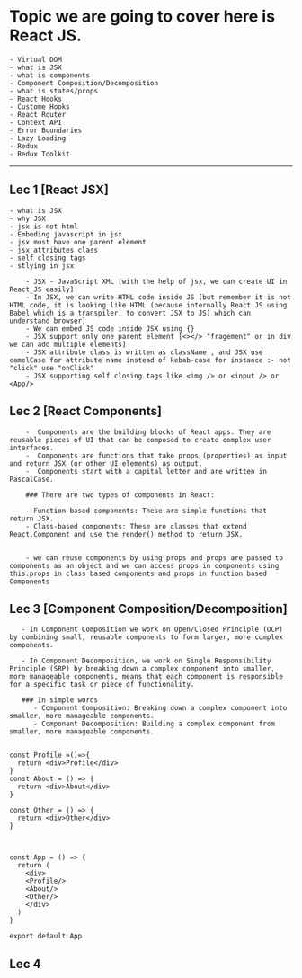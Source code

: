 # Topic we are going to cover here is React JS.

    - Virtual DOM
    - what is JSX
    - what is components
    - Component Composition/Decomposition
    - what is states/props
    - React Hooks
    - Custome Hooks
    - React Router
    - Context API
    - Error Boundaries
    - Lazy Loading
    - Redux
    - Redux Toolkit

---

## Lec 1 [React JSX]

    - what is JSX
    - why JSX
    - jsx is not html
    - Embeding javascript in jsx
    - jsx must have one parent element
    - jsx attributes class
    - self closing tags
    - stlying in jsx

```text
    - JSX - JavaScript XML [with the help of jsx, we can create UI in React_JS easily]
    - In JSX, we can write HTML code inside JS [but remember it is not HTML code, it is looking like HTML (because internally React JS using Babel which is a transpiler, to convert JSX to JS) which can understand browser]
    - We can embed JS code inside JSX using {}
    - JSX support only one parent element [<></> "fragement" or in div we can add multiple elements]
    - JSX attribute class is written as className , and JSX use camelCase for attribute name instead of kebab-case for instance :- not "click" use "onClick"
    - JSX supporting self closing tags like <img /> or <input /> or <App/>

```

## Lec 2 [React Components]

```text
    -  Components are the building blocks of React apps. They are reusable pieces of UI that can be composed to create complex user interfaces.
    -  Components are functions that take props (properties) as input and return JSX (or other UI elements) as output.
    -  Components start with a capital letter and are written in PascalCase.

    ### There are two types of components in React:

    - Function-based components: These are simple functions that return JSX.
    - Class-based components: These are classes that extend React.Component and use the render() method to return JSX.


    - we can reuse components by using props and props are passed to components as an object and we can access props in components using this.props in class based components and props in function based Components
```

## Lec 3 [Component Composition/Decomposition]

```text
   - In Component Composition we work on Open/Closed Principle (OCP) by combining small, reusable components to form larger, more complex components.

   - In Component Decomposition, we work on Single Responsibility Principle (SRP) by breaking down a complex component into smaller, more manageable components, means that each component is responsible for a specific task or piece of functionality.

   ### In simple words
      - Component Composition: Breaking down a complex component into smaller, more manageable components.
      - Component Decomposition: Building a complex component from smaller, more manageable components.
```

```JS

const Profile =()=>{
  return <div>Profile</div>
}
const About = () => {
  return <div>About</div>
}

const Other = () => {
  return <div>Other</div>
}



const App = () => {
  return (
    <div>
    <Profile/>
    <About/>
    <Other/>
    </div>
  )
}

export default App
```

## Lec 4

```

```
